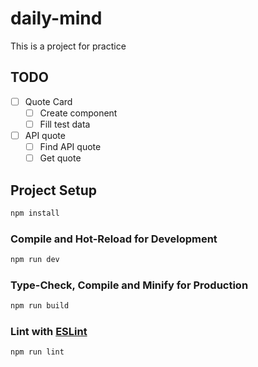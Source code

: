 # daily-mind

This is a project for practice

## TODO

- [ ] Quote Card
    - [ ] Create component
    - [ ] Fill test data
- [ ] API quote
    - [ ] Find API quote
    - [ ] Get quote

## Project Setup

```sh
npm install
```

### Compile and Hot-Reload for Development

```sh
npm run dev
```

### Type-Check, Compile and Minify for Production

```sh
npm run build
```

### Lint with [ESLint](https://eslint.org/)

```sh
npm run lint
```
